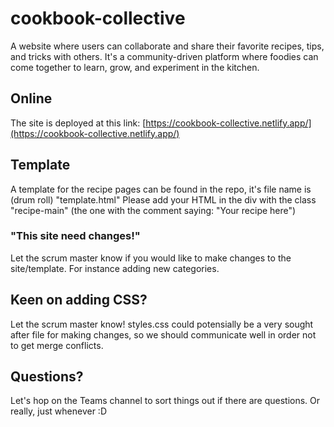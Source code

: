 # cookbook-collective

A website where users can collaborate and share their favorite recipes, tips, and tricks with others. It's a community-driven platform where foodies can come together to learn, grow, and experiment in the kitchen.

## Online

The site is deployed at this link: [https://cookbook-collective.netlify.app/](https://cookbook-collective.netlify.app/)

## Template

A template for the recipe pages can be found in the repo, it's file name is (drum roll) "template.html"
Please add your HTML in the div with the class "recipe-main" (the one with the comment saying: "Your recipe here")

### "This site need changes!"

Let the scrum master know if you would like to make changes to the site/template. For instance adding new categories.

## Keen on adding CSS?

Let the scrum master know! styles.css could potensially be a very sought after file for making changes, so we should communicate well in order not to get merge conflicts.

## Questions?

Let's hop on the Teams channel to sort things out if there are questions. Or really, just whenever :D
